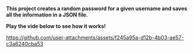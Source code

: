 **This project creates a random password for a given username and saves all the information in a JSON file.**

**Play the vide below to see how it works!**




https://github.com/user-attachments/assets/f245a95a-d12b-4b03-ae57-c3a6240cba53


